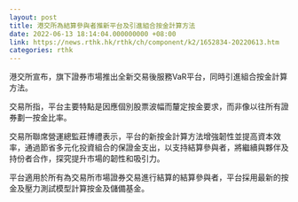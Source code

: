 ```yaml
---
layout: post
title: 港交所為結算參與者推新平台及引進組合按金計算方法
date: 2022-06-13 18:14:04.000000000 +08:00
link: https://news.rthk.hk/rthk/ch/component/k2/1652834-20220613.htm
categories: rthk
---
```


港交所宣布，旗下證券市場推出全新交易後服務VaR平台，同時引進組合按金計算方法。

交易所指，平台主要特點是因應個別股票波幅而釐定按金要求，而非像以往所有證券劃一按金比率。

交易所聯席營運總監莊博禮表示，平台的新按金計算方法增強韌性並提高資本效率，通過節省多元化投資組合的保證金支出，以支持結算參與者，將繼續與夥伴及持份者合作，探究提升市場的韌性和吸引力。

平台適用於所有為交易所市場證券交易進行結算的結算參與者，平台採用最新的按金及壓力測試模型計算按金及儲備基金。
